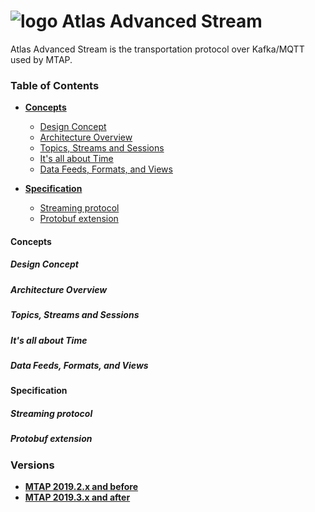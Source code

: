 # ![logo](/Media/branding.png) Atlas Advanced Stream

Atlas Advanced Stream is the transportation protocol over Kafka/MQTT used by MTAP.

### Table of Contents
- [**Concepts**](README.md#concepts)
  - [Design Concept](README.md#design-concepts)
  - [Architecture Overview](README.md#architecture-overview)
  - [Topics, Streams and Sessions](README.md#concepts)
  - [It's all about Time](README.md#concepts)
  - [Data Feeds, Formats, and Views](README.md#concepts)

- [**Specification**](README.md#specification)
  - [Streaming protocol](README.md#straming-protocol)
  - [Protobuf extension](README.md#protobuf-extension)
  
#### Concepts
##### Design Concept
##### Architecture Overview
##### Topics, Streams and Sessions
##### It's all about Time
##### Data Feeds, Formats, and Views

#### Specification
##### Streaming protocol
##### Protobuf extension

### Versions
- [**MTAP 2019.2.x and before**](2019.1/README.md)<br>
- [**MTAP 2019.3.x and after**](2019.3/README.md)<br>
